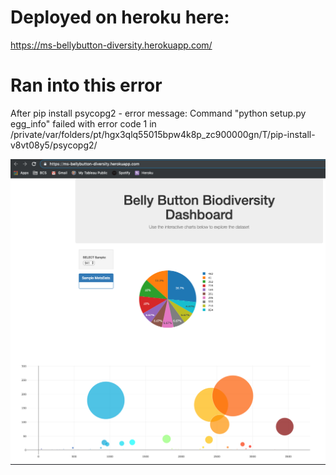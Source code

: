 # Deployed on heroku here: 
https://ms-bellybutton-diversity.herokuapp.com/


# Ran into this error
After pip install psycopg2 - error message:
Command "python setup.py egg_info" failed with error code 1 in /private/var/folders/pt/hgx3qlq55015bpw4k8p_zc900000gn/T/pip-install-v8vt08y5/psycopg2/

![herokuimage](Images/heroku1.png)
